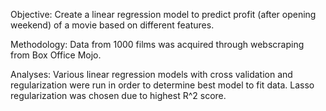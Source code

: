 Objective: 
Create a linear regression model to predict profit (after opening weekend) of a movie based on different features. 

Methodology: 
Data from 1000 films was acquired through webscraping from Box Office Mojo. 

Analyses: 
Various linear regression models with cross validation and regularization were run in order to determine best model to fit data. 
Lasso regularization was chosen due to highest R^2 score. 
